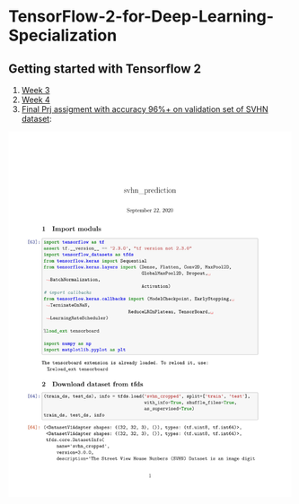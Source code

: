# TensorFlow-2-for-Deep-Learning-Specialization

## __Getting started with Tensorflow 2__  

1. [Week 3](https://github.com/artemk1337/TensorFlow-2-for-Deep-Learning-Specialization/blob/master/Getting%20started%20with%20Tensorflow%202/utf-8''Week%203%20Programming%20Assignment.ipynb)  
2. [Week 4](https://github.com/artemk1337/TensorFlow-2-for-Deep-Learning-Specialization/blob/master/Getting%20started%20with%20Tensorflow%202/utf-8''Week%204%20Programming%20Assignment.ipynb)  
3. [Final Prj assigment with accuracy 96%+ on validation set of SVHN dataset](https://github.com/artemk1337/TensorFlow-2-for-Deep-Learning-Specialization/blob/master/Getting%20started%20with%20Tensorflow%202/Peer-graded%20Assignment%20Capstone%20Projec%20svhn_prediction.pdf):  
<img src="https://github.com/artemk1337/TensorFlow-2-for-Deep-Learning-Specialization/blob/master/Getting%20started%20with%20Tensorflow%202/Peer-graded%20Assignment%20Capstone%20Projec%20svhn_prediction-01.jpg">
	